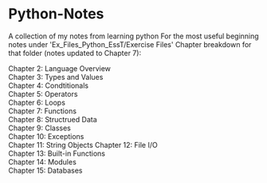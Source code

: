 # Python-Notes
A collection of my notes from learning python
For the most useful beginning notes under 'Ex_Files_Python_EssT/Exercise Files'
Chapter breakdown for that folder (notes updated to Chapter 7):  
  
Chapter 2: Language Overview  
Chapter 3: Types and Values  
Chapter 4: Condtitionals  
Chapter 5: Operators  
Chapter 6: Loops  
Chapter 7: Functions  
Chapter 8: Structrued Data  
Chapter 9: Classes  
Chapter 10: Exceptions  
Chapter 11: String Objects
Chapter 12: File I/O  
Chapter 13: Built-in Functions  
Chapter 14: Modules  
Chapter 15: Databases  

